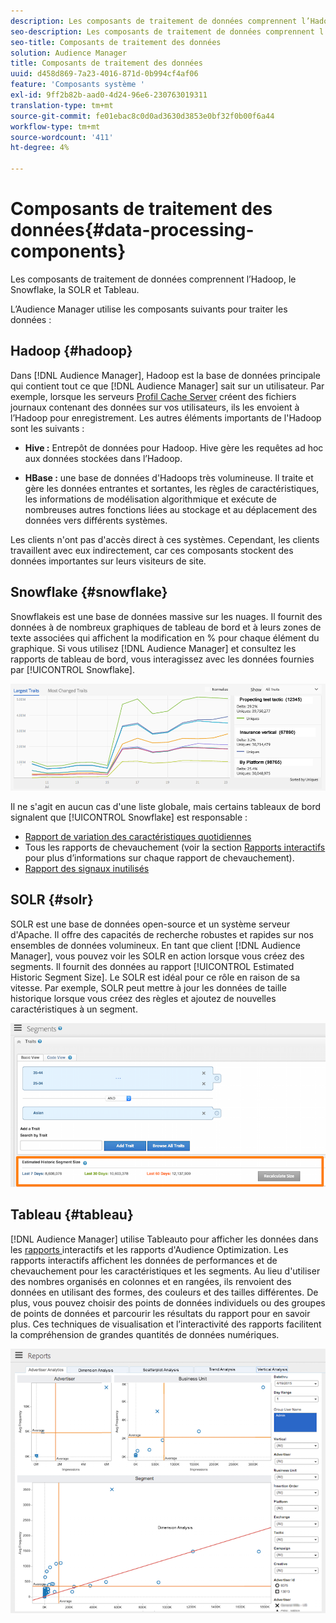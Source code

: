 ```yaml
---
description: Les composants de traitement de données comprennent l’Hadoop, le Snowflake, la SOLR et Tableau.
seo-description: Les composants de traitement de données comprennent l’Hadoop, le Snowflake, la SOLR et Tableau.
seo-title: Composants de traitement des données
solution: Audience Manager
title: Composants de traitement des données
uuid: d458d869-7a23-4016-871d-0b994cf4af06
feature: 'Composants système '
exl-id: 9ff2b82b-aad0-4d24-96e6-230763019311
translation-type: tm+mt
source-git-commit: fe01ebac8c0d0ad3630d3853e0bf32f0b00f6a44
workflow-type: tm+mt
source-wordcount: '411'
ht-degree: 4%

---
```


# Composants de traitement des données{#data-processing-components}

Les composants de traitement de données comprennent l’Hadoop, le Snowflake, la SOLR et Tableau.

<!-- 

c_comproc.xml

 -->

L’Audience Manager utilise les composants suivants pour traiter les données :

## Hadoop {#hadoop}

Dans [!DNL Audience Manager], Hadoop est la base de données principale qui contient tout ce que [!DNL Audience Manager] sait sur un utilisateur. Par exemple, lorsque les serveurs [Profil Cache Server](../../reference/system-components/components-data-collection.md) créent des fichiers journaux contenant des données sur vos utilisateurs, ils les envoient à l’Hadoop pour enregistrement. Les autres éléments importants de l&#39;Hadoop sont les suivants :

* **Hive :** Entrepôt de données pour Hadoop. Hive gère les requêtes ad hoc aux données stockées dans l’Hadoop.

* **HBase :** une base de données d&#39;Hadoops très volumineuse. Il traite et gère les données entrantes et sortantes, les règles de caractéristiques, les informations de modélisation algorithmique et exécute de nombreuses autres fonctions liées au stockage et au déplacement des données vers différents systèmes.

Les clients n&#39;ont pas d&#39;accès direct à ces systèmes. Cependant, les clients travaillent avec eux indirectement, car ces composants stockent des données importantes sur leurs visiteurs de site.

## Snowflake {#snowflake}

[](https://www.snowflake.net/) Snowflakeis est une base de données massive sur les nuages. Il fournit des données à de nombreux graphiques de tableau de bord et à leurs zones de texte associées qui affichent la modification en % pour chaque élément du graphique. Si vous utilisez [!DNL Audience Manager] et consultez les rapports de tableau de bord, vous interagissez avec les données fournies par [!UICONTROL Snowflake].



![](assets/dashboardreport.png)

Il ne s&#39;agit en aucun cas d&#39;une liste globale, mais certains tableaux de bord signalent que [!UICONTROL Snowflake] est responsable :

* [Rapport de variation des caractéristiques quotidiennes](/help/using/reporting/audience-optimization-reports/daily-trait-variation-report.md)
* Tous les rapports de chevauchement (voir la section [Rapports interactifs](/help/using/reporting/dynamic-reports/dynamic-reports.md) pour plus d’informations sur chaque rapport de chevauchement).
* [Rapport des signaux inutilisés](/help/using/reporting/dynamic-reports/unused-signals.md)

## SOLR {#solr}

SOLR est une base de données open-source et un système serveur d&#39;Apache. Il offre des capacités de recherche robustes et rapides sur nos ensembles de données volumineux. En tant que client [!DNL Audience Manager], vous pouvez voir les SOLR en action lorsque vous créez des segments. Il fournit des données au rapport [!UICONTROL Estimated Historic Segment Size]. Le SOLR est idéal pour ce rôle en raison de sa vitesse. Par exemple, SOLR peut mettre à jour les données de taille historique lorsque vous créez des règles et ajoutez de nouvelles caractéristiques à un segment.



![](assets/audsize.png)

## Tableau {#tableau}

[!DNL Audience Manager] utilise  [](https://www.tableausoftware.com/) Tableauto pour afficher les données dans les  [rapports ](../../reporting/dynamic-reports/dynamic-reports.md#interactive-and-overlap-reports) interactifs et les rapports [ ](../../reporting/audience-optimization-reports/audience-optimization-reports.md)d&#39;Audience Optimization. Les rapports interactifs affichent les données de performances et de chevauchement pour les caractéristiques et les segments. Au lieu d&#39;utiliser des nombres organisés en colonnes et en rangées, ils renvoient des données en utilisant des formes, des couleurs et des tailles différentes. De plus, vous pouvez choisir des points de données individuels ou des groupes de points de données et parcourir les résultats du rapport pour en savoir plus. Ces techniques de visualisation et l’interactivité des rapports facilitent la compréhension de grandes quantités de données numériques.



![](assets/advertiser_analytics.png)
